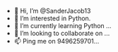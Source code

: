 - 👋 Hi, I’m @SanderJacob13
- 👀 I’m interested in Python.
- 🌱 I’m currently learning Python ...
- 💞️ I’m looking to collaborate on ...
- 📫 Ping me on 9496259701...

<!---
SanderJacob13/SanderJacob13 is a ✨ special ✨ repository because its `README.md` (this file) appears on your GitHub profile.
You can click the Preview link to take a look at your changes.
--->
